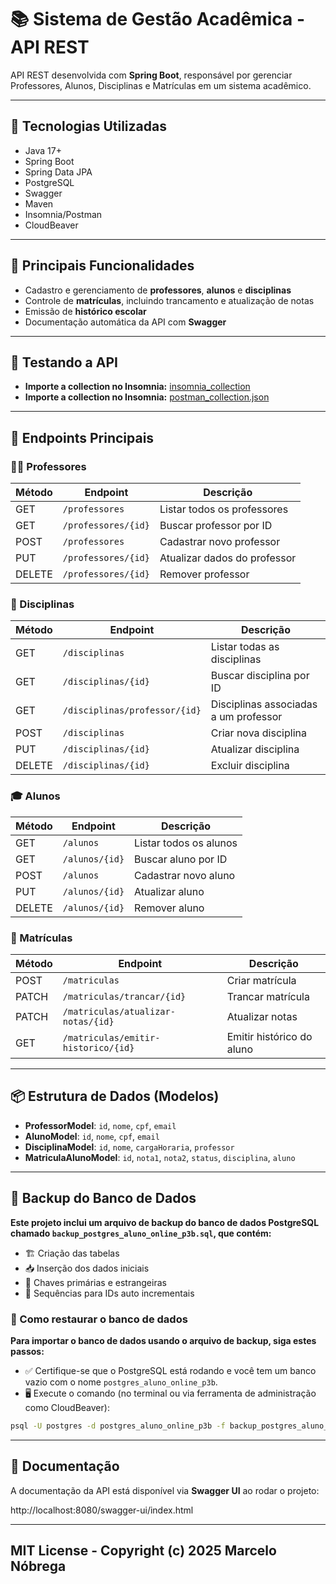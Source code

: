 # 📚 Sistema de Gestão Acadêmica - API REST

API REST desenvolvida com **Spring Boot**, responsável por gerenciar Professores, Alunos, Disciplinas e Matrículas em um sistema acadêmico.

---

## 🚀 Tecnologias Utilizadas

- Java 17+
- Spring Boot
- Spring Data JPA
- PostgreSQL
- Swagger
- Maven
- Insomnia/Postman
- CloudBeaver

---

## 📌 Principais Funcionalidades

- Cadastro e gerenciamento de **professores**, **alunos** e **disciplinas**
- Controle de **matrículas**, incluindo trancamento e atualização de notas
- Emissão de **histórico escolar**
- Documentação automática da API com **Swagger**

---

## 📡 Testando a API

- **Importe a collection no Insomnia:** 
[insomnia_collection](../../../../Downloads/insomnia_collection)
- **Importe a collection no Insomnia:**
  [postman_collection.json](postman_collection.json)

---

## 🧩 Endpoints Principais

### 👨‍🏫 Professores

| Método | Endpoint                    | Descrição                         |
|--------|-----------------------------|-----------------------------------|
| GET    | `/professores`             | Listar todos os professores       |
| GET    | `/professores/{id}`        | Buscar professor por ID           |
| POST   | `/professores`             | Cadastrar novo professor          |
| PUT    | `/professores/{id}`        | Atualizar dados do professor      |
| DELETE | `/professores/{id}`        | Remover professor                 |

### 📘 Disciplinas

| Método | Endpoint                             | Descrição                                |
|--------|--------------------------------------|------------------------------------------|
| GET    | `/disciplinas`                      | Listar todas as disciplinas              |
| GET    | `/disciplinas/{id}`                 | Buscar disciplina por ID                 |
| GET    | `/disciplinas/professor/{id}`       | Disciplinas associadas a um professor    |
| POST   | `/disciplinas`                      | Criar nova disciplina                    |
| PUT    | `/disciplinas/{id}`                 | Atualizar disciplina                     |
| DELETE | `/disciplinas/{id}`                 | Excluir disciplina                       |

### 🎓 Alunos

| Método | Endpoint               | Descrição                    |
|--------|------------------------|------------------------------|
| GET    | `/alunos`             | Listar todos os alunos       |
| GET    | `/alunos/{id}`        | Buscar aluno por ID          |
| POST   | `/alunos`             | Cadastrar novo aluno         |
| PUT    | `/alunos/{id}`        | Atualizar aluno              |
| DELETE | `/alunos/{id}`        | Remover aluno                |

### 📝 Matrículas

| Método | Endpoint                                 | Descrição                          |
|--------|------------------------------------------|------------------------------------|
| POST   | `/matriculas`                           | Criar matrícula                    |
| PATCH  | `/matriculas/trancar/{id}`              | Trancar matrícula                  |
| PATCH  | `/matriculas/atualizar-notas/{id}`      | Atualizar notas                    |
| GET    | `/matriculas/emitir-historico/{id}`     | Emitir histórico do aluno          |

---

## 📦 Estrutura de Dados (Modelos)

- **ProfessorModel**: `id`, `nome`, `cpf`, `email`
- **AlunoModel**: `id`, `nome`, `cpf`, `email`
- **DisciplinaModel**: `id`, `nome`, `cargaHoraria`, `professor`
- **MatriculaAlunoModel**: `id`, `nota1`, `nota2`, `status`, `disciplina`, `aluno`

---

## 💾 Backup do Banco de Dados

**Este projeto inclui um arquivo de backup do banco de dados PostgreSQL chamado `backup_postgres_aluno_online_p3b.sql`, que contém:**

- 🏗️ Criação das tabelas
- 📥 Inserção dos dados iniciais
- 🔑 Chaves primárias e estrangeiras
- 🔄 Sequências para IDs auto incrementais

### 🚀 Como restaurar o banco de dados

**Para importar o banco de dados usando o arquivo de backup, siga estes passos:**

- ✅ Certifique-se que o PostgreSQL está rodando e você tem um banco vazio com o nome `postgres_aluno_online_p3b`.
- 🖥️ Execute o comando (no terminal ou via ferramenta de administração como CloudBeaver):

```bash
psql -U postgres -d postgres_aluno_online_p3b -f backup_postgres_aluno_online_p3b.sql
```
---

## 🧪 Documentação

A documentação da API está disponível via **Swagger UI** ao rodar o projeto:

http://localhost:8080/swagger-ui/index.html


---

## MIT License - Copyright (c) 2025 Marcelo Nóbrega